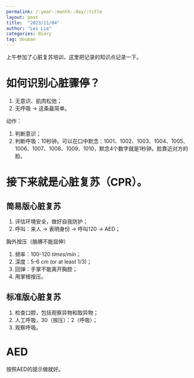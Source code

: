 ```yaml
---
permalink: /:year-:month-:day/:title
layout: post
title:  "2023/11/04"
author: "Lei Lie"
categories: Diary
tag: douban
---
```


上午参加了心脏复苏培训，这里把记录的知识点记录一下。

# 如何识别心脏骤停？

1. 无意识、肌肉松弛；
2. 无呼吸 $\rightarrow$ 这条最简单。

动作：

1. 判断意识；
2. 判断呼吸：10秒钟。可以在口中默念：1001、1002、1003、1004、1005、1006、1007、1008、1009、1010，默念4个数字就是1秒钟。脸靠近对方的脸。

# 接下来就是心脏复苏（CPR）。

## 简易版心脏复苏

1. 评估环境安全，做好自我防护；
2. 呼叫：来人 $\rightarrow$ 表明身份 $\rightarrow$ 呼叫120 $\rightarrow$ AED；

胸外按压（胳膊不能屈伸）

1. 频率：100-120 $times/min$；
2. 深度：5-6 $cm$ (or at least $1/3$)；
3. 回弹：手掌不能离开胸腔；
4. 用掌根按压。

## 标准版心脏复苏

1. 检查口腔，包括观察异物和取异物；
2. 人工呼吸，30（按压）：2（呼吸）；
3. 观察呼吸。

# AED

按照AED的提示做就好。